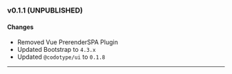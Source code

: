 ### v0.1.1 (UNPUBLISHED)

#### Changes
* Removed Vue PrerenderSPA Plugin
* Updated Bootstrap to `4.3.x`
* Updated `@codotype/ui` to `0.1.8`

---

